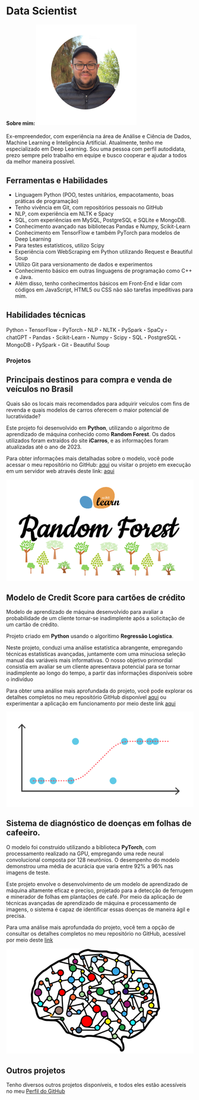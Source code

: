 # Data Scientist
 
#### Sobre mim: <img src="assets/Renato.png" width="270" height="270" />

Ex-empreendedor, com experiência na área de Análise e Ciência de Dados, Machine Learning e Inteligência Artificial. Atualmente, tenho me especializado em Deep Learning. Sou uma pessoa com perfil autodidata, prezo sempre pelo trabalho em equipe e busco cooperar e ajudar a todos da melhor maneira possível.

## Ferramentas e Habilidades
- Linguagem Python (POO, testes unitários, empacotamento, boas práticas de programação)
- Tenho vivência em Git, com repositórios pessoais no GitHub
- NLP, com experiência em NLTK e Spacy
- SQL, com experiências em MySQL, PostgreSQL e SQLite e MongoDB. 
- Conhecimento avançado nas bibliotecas Pandas e Numpy, Scikit-Learn
- Conhecimento em TensorFlow e também PyTorch para modelos de Deep Learning
- Para testes estatísticos, utilizo Scipy
- Experiência com WebScraping em Python utilizando Request e Beautiful Soup
- Utilizo Git para versionamento de dados e experimentos
- Conhecimento básico em outras linguagens de programação como C++ e Java.
- Além disso, tenho conhecimentos básicos em Front-End e lidar com códigos em JavaScript, HTML5 ou CSS não são tarefas impeditivas para mim.

## Habilidades técnicas

Python・TensorFlow・PyTorch・NLP・NLTK・PySpark・SpaCy・chatGPT・Pandas・Scikit-Learn・Numpy・Scipy・SQL・PostgreSQL・MongoDB・PySpark・Git・Beautiful Soup

### Projetos

## Principais destinos para compra e venda de veículos no Brasil

Quais são os locais mais recomendados para adquirir veículos com fins de revenda e quais modelos de carros oferecem o maior potencial de lucratividade?

Este projeto foi desenvolvido em **Python**, utilizando o algoritmo de aprendizado de máquina conhecido como **Random Forest**. Os dados utilizados foram extraídos do site **iCarros**, e as informações foram atualizadas até o ano de 2023.

Para obter informações mais detalhadas sobre o modelo, você pode acessar o meu repositório no GitHub: [aqui](https://github.com/RenatoDev4/projeto_veiculos_completo/tree/main) ou visitar o projeto em execução em um servidor web através deste link: [aqui](https://projeto-renato-datascience-veiculos.streamlit.app/)

![Random Forest](assets/random_forest_logo.png)

## Modelo de Credit Score para cartões de crédito

Modelo de aprendizado de máquina desenvolvido para avaliar a probabilidade de um cliente tornar-se inadimplente após a solicitação de um cartão de crédito.

Projeto criado em **Python** usando o algoritimo **Regressão Logistica**.

Neste projeto, conduzi uma análise estatística abrangente, empregando técnicas estatísticas avançadas, juntamente com uma minuciosa seleção manual das variáveis mais informativas. O nosso objetivo primordial consistia em avaliar se um cliente apresentava potencial para se tornar inadimplente ao longo do tempo, a partir das informações disponíveis sobre o indivíduo

Para obter uma análise mais aprofundada do projeto, você pode explorar os detalhes completos no meu repositório GitHub disponível [aqui](https://github.com/RenatoDev4/credit_score_lr_completo) ou experimentar a aplicação em funcionamento por meio deste link [aqui](https://credit-score-renato.streamlit.app/)

![Regressão Logistica](assets/Regressao_logistica.svg)

## Sistema de diagnóstico de doenças em folhas de cafeeiro.

O modelo foi construído utilizando a biblioteca **PyTorch**, com processamento realizado na GPU, empregando uma rede neural convolucional composta por 128 neurônios. O desempenho do modelo demonstrou uma média de acurácia que varia entre 92% a 96% nas imagens de teste.

Este projeto envolve o desenvolvimento de um modelo de aprendizado de máquina altamente eficaz e preciso, projetado para a detecção de ferrugem e minerador de folhas em plantações de café. Por meio da aplicação de técnicas avançadas de aprendizado de máquina e processamento de imagens, o sistema é capaz de identificar essas doenças de maneira ágil e precisa.

Para uma análise mais aprofundada do projeto, você tem a opção de consultar os detalhes completos no meu repositório no GitHub, acessível por meio deste [link](https://github.com/RenatoDev4/coffe-disease-and-pest)

![Rede Neural](assets/Redes-nuerais.png)

## Outros projetos

Tenho diversos outros projetos disponíveis, e todos eles estão acessíveis no meu [Perfil do GitHub](https://github.com/RenatoDev4?tab=repositories)



